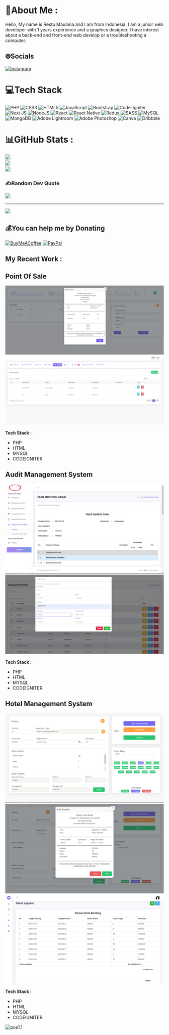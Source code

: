 # 💫About Me :
Hello, My name is Restu Maulana and I am from Indonesia. 
I am a junior web developer with 1 years experience and a graphics designer.
I have interest about a back-end and front-end web develop or 
a troubleshooting a computer.

## 🌐Socials
[![Instagram](https://img.shields.io/badge/Instagram-%23E4405F.svg?logo=Instagram&logoColor=white)](https://instagram.com/boch_gabut) 

# 💻Tech Stack
![PHP](https://img.shields.io/badge/php-%23777BB4.svg?style=for-the-badge&logo=php&logoColor=white) ![CSS3](https://img.shields.io/badge/css3-%231572B6.svg?style=for-the-badge&logo=css3&logoColor=white) ![HTML5](https://img.shields.io/badge/html5-%23E34F26.svg?style=for-the-badge&logo=html5&logoColor=white) ![JavaScript](https://img.shields.io/badge/javascript-%23323330.svg?style=for-the-badge&logo=javascript&logoColor=%23F7DF1E) ![Bootstrap](https://img.shields.io/badge/bootstrap-%23563D7C.svg?style=for-the-badge&logo=bootstrap&logoColor=white) ![Code-Igniter](https://img.shields.io/badge/CodeIgniter-%23EF4223.svg?style=for-the-badge&logo=codeIgniter&logoColor=white) ![Next JS](https://img.shields.io/badge/Next-black?style=for-the-badge&logo=next.js&logoColor=white) ![NodeJS](https://img.shields.io/badge/node.js-6DA55F?style=for-the-badge&logo=node.js&logoColor=white) ![React](https://img.shields.io/badge/react-%2320232a.svg?style=for-the-badge&logo=react&logoColor=%2361DAFB) ![React Native](https://img.shields.io/badge/react_native-%2320232a.svg?style=for-the-badge&logo=react&logoColor=%2361DAFB) ![Redux](https://img.shields.io/badge/redux-%23593d88.svg?style=for-the-badge&logo=redux&logoColor=white) ![SASS](https://img.shields.io/badge/SASS-hotpink.svg?style=for-the-badge&logo=SASS&logoColor=white) ![MySQL](https://img.shields.io/badge/mysql-%2300f.svg?style=for-the-badge&logo=mysql&logoColor=white) ![MongoDB](https://img.shields.io/badge/MongoDB-%234ea94b.svg?style=for-the-badge&logo=mongodb&logoColor=white) ![Adobe Lightroom](https://img.shields.io/badge/Adobe%20Lightroom-31A8FF.svg?style=for-the-badge&logo=Adobe%20Lightroom&logoColor=white) ![Adobe Photoshop](https://img.shields.io/badge/adobephotoshop-%2331A8FF.svg?style=for-the-badge&logo=adobephotoshop&logoColor=white) ![Canva](https://img.shields.io/badge/Canva-%2300C4CC.svg?style=for-the-badge&logo=Canva&logoColor=white) ![Dribbble](https://img.shields.io/badge/Dribbble-EA4C89?style=for-the-badge&logo=dribbble&logoColor=white)
# 📊GitHub Stats :
![](https://github-readme-stats.vercel.app/api?username=bocahgabut&theme=react&hide_border=false&include_all_commits=true&count_private=false)<br/>
![](https://github-readme-streak-stats.herokuapp.com/?user=bocahgabut&theme=react&hide_border=false)<br/>
![](https://github-readme-stats.vercel.app/api/top-langs/?username=bocahgabut&theme=react&hide_border=false&include_all_commits=true&count_private=false&layout=compact)

### ✍️Random Dev Quote
![](https://quotes-github-readme.vercel.app/api?type=vetical&theme=tokyonight)

---
[![](https://visitcount.itsvg.in/api?id=bocahgabut&icon=2&color=6)](https://visitcount.itsvg.in)

  ## 💰You can help me by Donating
  [![BuyMeACoffee](https://img.shields.io/badge/Buy%20Me%20a%20Coffee-ffdd00?style=for-the-badge&logo=buy-me-a-coffee&logoColor=black)](https://buymeacoffee.com/bochgabut) [![PayPal](https://img.shields.io/badge/PayPal-00457C?style=for-the-badge&logo=paypal&logoColor=white)](https://paypal.me/restumaulana18) 

## My Recent Work :
## Point Of Sale
   ![pos1.1](https://github.com/BocahGabut/publicimage/blob/8daa9ed7535f7e49f711e7c366f789e2c172d81b/pos/pos%20kasir%201.1.PNG)
   ![pos1.1](https://github.com/BocahGabut/publicimage/blob/8daa9ed7535f7e49f711e7c366f789e2c172d81b/pos/pos%20admin%201.1.PNG)
   
  **Tech Stack :** 
   - PHP
   - HTML
   - MYSQL
   - CODEIGNITER

## Audit Management System
  ![pos1.1](https://github.com/BocahGabut/publicimage/blob/8daa9ed7535f7e49f711e7c366f789e2c172d81b/audit/audit1.1.PNG)
   ![pos1.1](https://github.com/BocahGabut/publicimage/blob/8daa9ed7535f7e49f711e7c366f789e2c172d81b/audit/audit1.2.PNG)
   
  **Tech Stack :** 
   - PHP
   - HTML
   - MYSQL
   - CODEIGNITER

## Hotel Management System
   ![pos1.1](https://github.com/BocahGabut/publicimage/blob/8daa9ed7535f7e49f711e7c366f789e2c172d81b/hotel/hotel%201.1.PNG)
   ![pos1.1](https://github.com/BocahGabut/publicimage/blob/8daa9ed7535f7e49f711e7c366f789e2c172d81b/hotel/hotel%201.2.PNG)
   ![pos1.1](https://github.com/BocahGabut/publicimage/blob/8daa9ed7535f7e49f711e7c366f789e2c172d81b/hotel/hotel1.4.PNG)
   
  **Tech Stack :** 
   - PHP
   - HTML
   - MYSQL
   - CODEIGNITER

![pos1.1](https://instagram.fcgk24-1.fna.fbcdn.net/v/t51.2885-15/141691650_421961525925253_3576151716506215977_n.jpg?stp=dst-jpg_e35&_nc_ht=instagram.fcgk24-1.fna.fbcdn.net&_nc_cat=101&_nc_ohc=AGFO-_NhUFcAX9l9EBG&edm=ALQROFkBAAAA&ccb=7-5&ig_cache_key=MjQ5MjA0MjcyNzIwMzUyNTk1NQ%3D%3D.2-ccb7-5&oh=00_AT-vv-83z542S8DTopeA_VvUK-l5hEy1CYjrwvk6BzE0ZA&oe=629C9D0B&_nc_sid=30a2ef)
